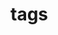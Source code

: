 <!-- generated by markdown-notes-tree -->

# tags

<!-- optional markdown-notes-tree directory description starts here -->

<!-- optional markdown-notes-tree directory description ends here -->


